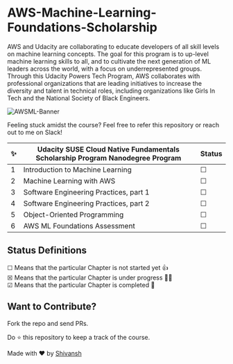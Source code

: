 # AWS-Machine-Learning-Foundations-Scholarship
AWS and Udacity are collaborating to educate developers of all skill levels on machine learning concepts. The goal for this program is to up-level machine learning skills to all, and to cultivate the next generation of ML leaders across the world, with a focus on underrepresented groups. Through this Udacity Powers Tech Program, AWS collaborates with professional organizations that are leading initiatives to increase the diversity and talent in technical roles, including organizations like Girls In Tech and the National Society of Black Engineers. 

![AWSML-Banner](AWSMLBanner.png)

Feeling stuck amidst the course? Feel free to refer this repository or reach out to me on Slack!

✨| Udacity SUSE Cloud Native Fundamentals Scholarship Program Nanodegree Program | Status
--- | ---| ---
1 | Introduction to Machine Learning |  &#9744;
2 | Machine Learning with AWS |  &#9744;
3 | Software Engineering Practices, part 1 |  &#9744;
4 | Software Engineering Practices, part 2 |  &#9744;
5 | Object-Oriented Programming |  &#9744;
6 | AWS ML Foundations Assessment | &#9744;

## Status Definitions
 &#9744; Means that the particular Chapter is not started yet 👍 <br>
 &#9746; Means that the particular Chapter is under progress 👨‍💻 <br>
 &#9745; Means that the particular Chapter is completed 🎉
 
 
 ## Want to Contribute?
 Fork the repo and send PRs.
 
 Do :star: this repository to keep a track of the course. 
 
 Made with :heart: by [Shivansh](https://github.com/Shivansh2407)
 
 

